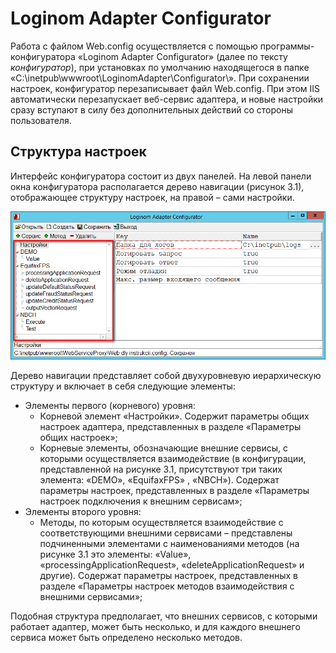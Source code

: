 # Loginom Adapter Configurator

Работа с файлом Web.config осуществляется с помощью программы-конфигуратора «Loginom Adapter Configurator» (далее по тексту *конфигуратор*), при установках по умолчанию находящегося в папке «C:\inetpub\wwwroot\LoginomAdapter\Configurator\».
При сохранении настроек, конфигуратор перезаписывает файл Web.config. При этом IIS автоматически перезапускает веб-сервис адаптера, и новые настройки сразу вступают в силу без дополнительных действий со стороны пользователя.

## Структура настроек

Интерфейс конфигуратора состоит из двух панелей. На левой панели окна конфигуратора располагается дерево навигации (рисунок 3.1), отображающее структуру настроек, на правой – сами настройки.

![Рисунок 3.1 – Дерево навигации настроек](./images/adapter_navigation_tree.png)

Дерево навигации представляет собой двухуровневую иерархическую структуру и включает в себя следующие элементы:
* Элементы первого (корневого) уровня:
  * Корневой элемент «Настройки». Содержит параметры общих настроек адаптера, представленных в разделе «Параметры общих настроек»;
  * Корневые элементы, обозначающие внешние сервисы, с которыми осуществляется взаимодействие (в конфигурации, представленной на рисунке 3.1, присутствуют три таких элемента: «DEMO», «EquifaxFPS» , «NBCH»). Содержат параметры настроек, представленных в разделе «Параметры настроек подключения к внешним сервисам»;
* Элементы второго уровня:
  * Методы, по которым осуществляется взаимодействие с соответствующими внешними сервисами – представлены подчиненными элементами с наименованиями методов (на рисунке 3.1 это элементы: «Value», «processingApplicationRequest», «deleteApplicationRequest» и другие). Содержат параметры настроек, представленных в разделе «Параметры настроек методов взаимодействия с внешними сервисами»;

Подобная структура предполагает, что внешних сервисов, с которыми работает адаптер, может быть несколько, и для каждого внешнего сервиса может быть определено несколько методов.